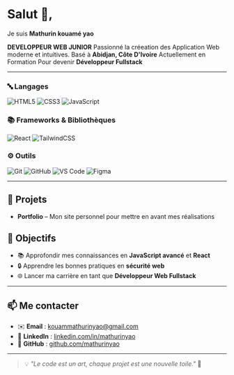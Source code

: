 # Salut 👋,
Je suis **Mathurin kouamé yao**

**DEVELOPPEUR WEB JUNIOR** 
Passionné la créeation des Application Web moderne et intuitives.
Basé à **Abidjan, Côte D'Ivoire**
Actuellement en Formation Pour devenir **Développeur Fullstack**

---

### 🔤 Langages  
![HTML5](https://img.shields.io/badge/HTML5-E34F26?style=for-the-badge&logo=html5&logoColor=white)
![CSS3](https://img.shields.io/badge/CSS3-1572B6?style=for-the-badge&logo=css3&logoColor=white)
![JavaScript](https://img.shields.io/badge/JavaScript-F7DF1E?style=for-the-badge&logo=javascript&logoColor=black)

### 📚 Frameworks & Bibliothèques  
![React](https://img.shields.io/badge/React-20232A?style=for-the-badge&logo=react&logoColor=61DAFB)
![TailwindCSS](https://img.shields.io/badge/Tailwind_CSS-38B2AC?style=for-the-badge&logo=tailwind-css&logoColor=white)

### ⚙️ Outils  
![Git](https://img.shields.io/badge/Git-F05032?style=for-the-badge&logo=git&logoColor=white)
![GitHub](https://img.shields.io/badge/GitHub-181717?style=for-the-badge&logo=github&logoColor=white)
![VS Code](https://img.shields.io/badge/VS_Code-0078D4?style=for-the-badge&logo=visual-studio-code&logoColor=white)
![Figma](https://img.shields.io/badge/Figma-F24E1E?style=for-the-badge&logo=figma&logoColor=white)

---

## 📌 Projets
- **Portfolio** – Mon site personnel pour mettre en avant mes réalisations

## 🎯 Objectifs

- 📚 Approfondir mes connaissances en **JavaScript avancé** et **React**
- 🔒 Apprendre les bonnes pratiques en **sécurité web**
- 🌐 Lancer ma carrière en tant que **Développeur Web Fullstack**
  
---
 
## 📫 Me contacter

- ✉️ **Email** : kouammathurinyao@gmail.com  
- 💼 **LinkedIn** : [linkedin.com/in/mathurinyao](https://linkedin.com/in/mathurinyao)  
- 🐙 **GitHub** : [github.com/mathurinyao](https://github.com/mathurinyao)  

---

> 💡 *"Le code est un art, chaque projet est une nouvelle toile."* 🎨

